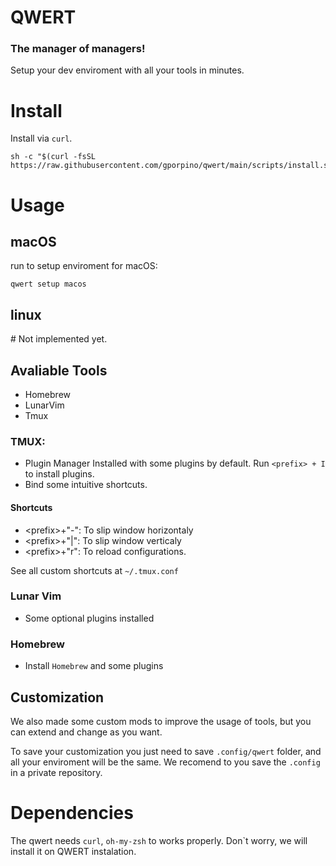 # QWERT
### The manager of managers!

Setup your dev enviroment with all your tools in minutes.

# Install
Install via `curl`. 

```
sh -c "$(curl -fsSL  https://raw.githubusercontent.com/gporpino/qwert/main/scripts/install.sh)"
```


# Usage

## macOS
run to setup enviroment for macOS:

```
qwert setup macos
```

## linux
\# Not implemented yet.


## Avaliable Tools

- Homebrew
- LunarVim
- Tmux

### TMUX:
- Plugin Manager Installed with some plugins by default. Run `<prefix> + I` to install plugins.
- Bind some intuitive shortcuts.

#### Shortcuts
- \<prefix>+"-": To slip window horizontaly
- \<prefix>+"|": To slip window verticaly
- \<prefix>+"r": To reload configurations.

See all custom shortcuts at `~/.tmux.conf`

### Lunar Vim
- Some optional plugins installed

### Homebrew
- Install `Homebrew` and some plugins

## Customization
We also made some custom mods to improve the usage of tools, but you can extend and change as you want.

To save your customization you just need to save `.config/qwert` folder, and all your enviroment will be the same. We recomend to you save the `.config` in a private repository. 

# Dependencies
The qwert needs `curl`, `oh-my-zsh` to works properly. Don`t worry, we will install it on QWERT instalation.
